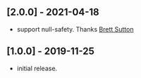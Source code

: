 ## [2.0.0] - 2021-04-18

* support null-safety. Thanks [Brett Sutton](https://github.com/bsutton)

## [1.0.0] - 2019-11-25

* initial release.
